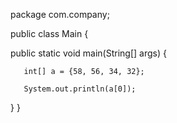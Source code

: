 package com.company;


public class Main {

   public static void main(String[] args) {

       int[] a = {58, 56, 34, 32};

       System.out.println(a[0]);

   }
    }
